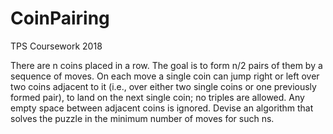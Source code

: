 # CoinPairing
TPS Coursework 2018

There are n coins placed in a row. The goal is to form n/2 pairs of them by a sequence of moves. On each move a single coin can jump right or left over two coins adjacent to it (i.e., over either two single coins or one previously formed pair), to land on the next single coin; no triples are allowed. Any empty space between adjacent coins is ignored. Devise an algorithm that solves the puzzle in the minimum number of moves for such ns. 
